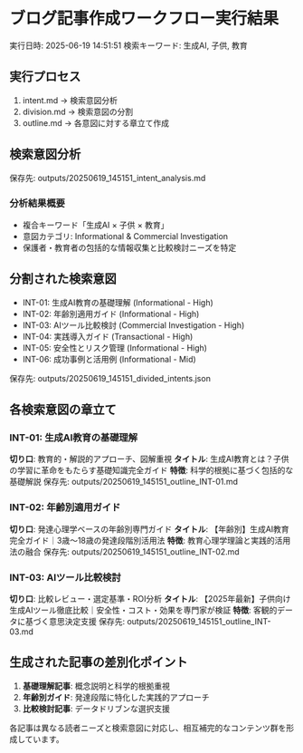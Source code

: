 # ブログ記事作成ワークフロー実行結果

実行日時: 2025-06-19 14:51:51
検索キーワード: 生成AI, 子供, 教育

## 実行プロセス
1. intent.md → 検索意図分析
2. division.md → 検索意図の分割
3. outline.md → 各意図に対する章立て作成

## 検索意図分析
保存先: outputs/20250619_145151_intent_analysis.md

### 分析結果概要
- 複合キーワード「生成AI × 子供 × 教育」
- 意図カテゴリ: Informational & Commercial Investigation
- 保護者・教育者の包括的な情報収集と比較検討ニーズを特定

## 分割された検索意図
- INT-01: 生成AI教育の基礎理解 (Informational - High)
- INT-02: 年齢別適用ガイド (Informational - High)
- INT-03: AIツール比較検討 (Commercial Investigation - High)
- INT-04: 実践導入ガイド (Transactional - High)
- INT-05: 安全性とリスク管理 (Informational - High)
- INT-06: 成功事例と活用例 (Informational - Mid)

保存先: outputs/20250619_145151_divided_intents.json

## 各検索意図の章立て

### INT-01: 生成AI教育の基礎理解
**切り口**: 教育的・解説的アプローチ、図解重視
**タイトル**: 生成AI教育とは？子供の学習に革命をもたらす基礎知識完全ガイド
**特徴**: 科学的根拠に基づく包括的な基礎解説
保存先: outputs/20250619_145151_outline_INT-01.md

### INT-02: 年齢別適用ガイド
**切り口**: 発達心理学ベースの年齢別専門ガイド
**タイトル**: 【年齢別】生成AI教育完全ガイド｜3歳〜18歳の発達段階別活用法
**特徴**: 教育心理学理論と実践的活用法の融合
保存先: outputs/20250619_145151_outline_INT-02.md

### INT-03: AIツール比較検討
**切り口**: 比較レビュー・選定基準・ROI分析
**タイトル**: 【2025年最新】子供向け生成AIツール徹底比較｜安全性・コスト・効果を専門家が検証
**特徴**: 客観的データに基づく意思決定支援
保存先: outputs/20250619_145151_outline_INT-03.md

## 生成された記事の差別化ポイント
1. **基礎理解記事**: 概念説明と科学的根拠重視
2. **年齢別ガイド**: 発達段階に特化した実践的アプローチ
3. **比較検討記事**: データドリブンな選択支援

各記事は異なる読者ニーズと検索意図に対応し、相互補完的なコンテンツ群を形成しています。